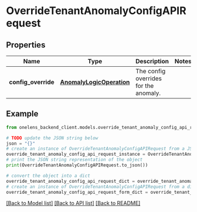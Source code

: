 # OverrideTenantAnomalyConfigAPIRequest


## Properties

Name | Type | Description | Notes
------------ | ------------- | ------------- | -------------
**config_override** | [**AnomalyLogicOperation**](AnomalyLogicOperation.md) | The config overrides for the anomaly. | 

## Example

```python
from onelens_backend_client.models.override_tenant_anomaly_config_api_request import OverrideTenantAnomalyConfigAPIRequest

# TODO update the JSON string below
json = "{}"
# create an instance of OverrideTenantAnomalyConfigAPIRequest from a JSON string
override_tenant_anomaly_config_api_request_instance = OverrideTenantAnomalyConfigAPIRequest.from_json(json)
# print the JSON string representation of the object
print(OverrideTenantAnomalyConfigAPIRequest.to_json())

# convert the object into a dict
override_tenant_anomaly_config_api_request_dict = override_tenant_anomaly_config_api_request_instance.to_dict()
# create an instance of OverrideTenantAnomalyConfigAPIRequest from a dict
override_tenant_anomaly_config_api_request_form_dict = override_tenant_anomaly_config_api_request.from_dict(override_tenant_anomaly_config_api_request_dict)
```
[[Back to Model list]](../README.md#documentation-for-models) [[Back to API list]](../README.md#documentation-for-api-endpoints) [[Back to README]](../README.md)


